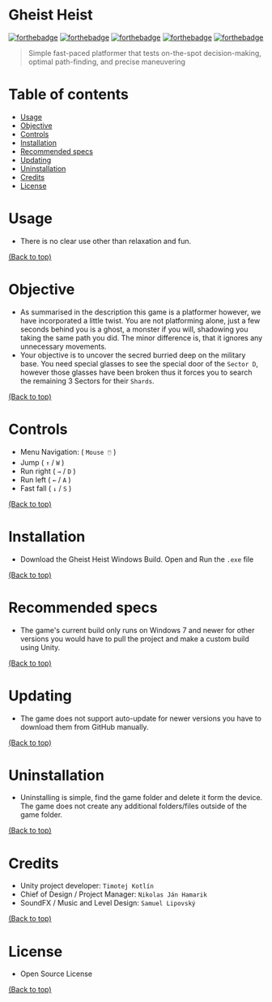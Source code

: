 # Gheist Heist
[![forthebadge](https://forthebadge.com/images/badges/made-with-c-sharp.svg)](https://dotnet.microsoft.com/en-us/languages/csharp)
[![forthebadge](https://forthebadge.com/images/badges/60-percent-of-the-time-works-every-time.svg)](https://randommadeuplinkthathopefulywontwork.com)
[![forthebadge](https://forthebadge.com/images/badges/not-a-bug-a-feature.svg)](https://devhumor.com/content/uploads/images/June2018/root-cause.png)
[![forthebadge](https://forthebadge.com/images/badges/works-on-my-machine.svg)](https://images.shopcdn.co.uk/73/00/73009e54030c99f47788f0cd42549e32/2048x2048/webp/resize?t=1719572167)
[![forthebadge](https://forthebadge.com/images/badges/built-with-love.svg)](https://media.tenor.com/AkNak8NFhbMAAAAj/beating-heart.gif)
<br>
> Simple fast-paced platformer that tests on-the-spot decision-making, optimal path-finding, and precise maneuvering
# Table of contents

- [Usage](#usage)
- [Objective](#objective)
- [Controls](#controls)
- [Installation](#installation)
- [Recommended specs](#recommended-specs)
- [Updating](#updating)
- [Uninstallation](#uninstallation)
- [Credits](#credits)
- [License](#license)

# Usage

- There is no clear use other than relaxation and fun.

[(Back to top)](#table-of-contents)

# Objective

- As summarised in the description this game is a platformer however, we have incorporated a little twist. You are not platforming alone, just a few seconds behind you is a ghost, a monster if you will, shadowing you taking the same path you did. The minor difference is, that it ignores any unnecessary movements.
- Your objective is to uncover the secred burried deep on the military base. You need special glasses to see the special door of the `Sector D`, however those glasses have been broken thus it forces you to search the remaining 3 Sectors for their `Shards`.

[(Back to top)](#table-of-contents)

# Controls

- Menu Navigation: ( `Mouse 🖱️` )
- Jump ( `↑` / `W` )
- Run right ( `→` / `D` )
- Run left ( `←` / `A` )
- Fast fall ( `↓` / `S` )

[(Back to top)](#table-of-contents)

# Installation

- Download the Gheist Heist Windows Build. Open and Run the `.exe` file

[(Back to top)](#table-of-contents)

# Recommended specs

- The game's current build only runs on Windows 7 and newer for other versions you would have to pull the project and make a custom build using Unity.

[(Back to top)](#table-of-contents)

# Updating

- The game does not support auto-update for newer versions you have to download them from GitHub manually.

[(Back to top)](#table-of-contents)

# Uninstallation

- Uninstalling is simple, find the game folder and delete it form the device. The game does not create any additional folders/files outside of the game folder.

[(Back to top)](#table-of-contents)

# Credits

- Unity project developer: `Timotej Kotlín`
- Chief of Design / Project Manager: `Nikolas Ján Hamarik`
- SoundFX / Music and Level Design: `Samuel Lipovský`

[(Back to top)](#table-of-contents)

# License

- Open Source License

[(Back to top)](#table-of-contents)

